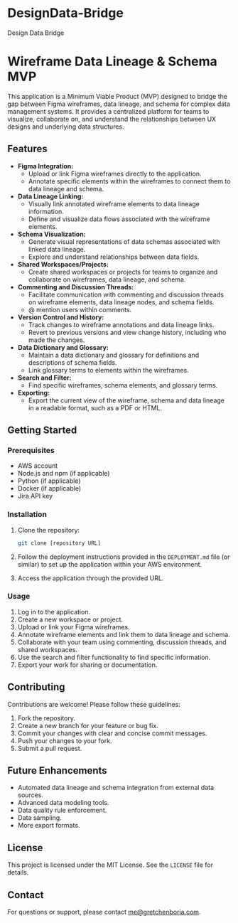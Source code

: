 # DesignData-Bridge
Design Data Bridge

# Wireframe Data Lineage & Schema MVP

This application is a Minimum Viable Product (MVP) designed to bridge the gap between Figma wireframes, data lineage, and schema for complex data management systems. It provides a centralized platform for teams to visualize, collaborate on, and understand the relationships between UX designs and underlying data structures.

## Features

* **Figma Integration:**
    * Upload or link Figma wireframes directly to the application.
    * Annotate specific elements within the wireframes to connect them to data lineage and schema.
* **Data Lineage Linking:**
    * Visually link annotated wireframe elements to data lineage information.
    * Define and visualize data flows associated with the wireframe elements.
* **Schema Visualization:**
    * Generate visual representations of data schemas associated with linked data lineage.
    * Explore and understand relationships between data fields.
* **Shared Workspaces/Projects:**
    * Create shared workspaces or projects for teams to organize and collaborate on wireframes, data lineage, and schema.
* **Commenting and Discussion Threads:**
    * Facilitate communication with commenting and discussion threads on wireframe elements, data lineage nodes, and schema fields.
    * @ mention users within comments.
* **Version Control and History:**
    * Track changes to wireframe annotations and data lineage links.
    * Revert to previous versions and view change history, including who made the changes.
* **Data Dictionary and Glossary:**
    * Maintain a data dictionary and glossary for definitions and descriptions of schema fields.
    * Link glossary terms to elements within the wireframes.
* **Search and Filter:**
    * Find specific wireframes, schema elements, and glossary terms.
* **Exporting:**
    * Export the current view of the wireframe, schema and data lineage in a readable format, such as a PDF or HTML.

## Getting Started

### Prerequisites

* AWS account
* Node.js and npm (if applicable)
* Python (if applicable)
* Docker (if applicable)
* Jira API key

### Installation

1.  Clone the repository:

    ```bash
    git clone [repository URL]
    ```

2.  Follow the deployment instructions provided in the `DEPLOYMENT.md` file (or similar) to set up the application within your AWS environment.

3.  Access the application through the provided URL.

### Usage

1.  Log in to the application.
2.  Create a new workspace or project.
3.  Upload or link your Figma wireframes.
4.  Annotate wireframe elements and link them to data lineage and schema.
5.  Collaborate with your team using commenting, discussion threads, and shared workspaces.
6.  Use the search and filter functionality to find specific information.
7.  Export your work for sharing or documentation.

## Contributing

Contributions are welcome! Please follow these guidelines:

1.  Fork the repository.
2.  Create a new branch for your feature or bug fix.
3.  Commit your changes with clear and concise commit messages.
4.  Push your changes to your fork.
5.  Submit a pull request.

## Future Enhancements

* Automated data lineage and schema integration from external data sources.
* Advanced data modeling tools.
* Data quality rule enforcement.
* Data sampling.
* More export formats.

## License

This project is licensed under the MIT License. See the `LICENSE` file for details.

## Contact

For questions or support, please contact me@gretchenboria.com.
